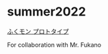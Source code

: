 # summer2022

[ふくモン プロトタイプ](https://code4fukui.github.io/summer2022/)

For collaboration with Mr. Fukano
